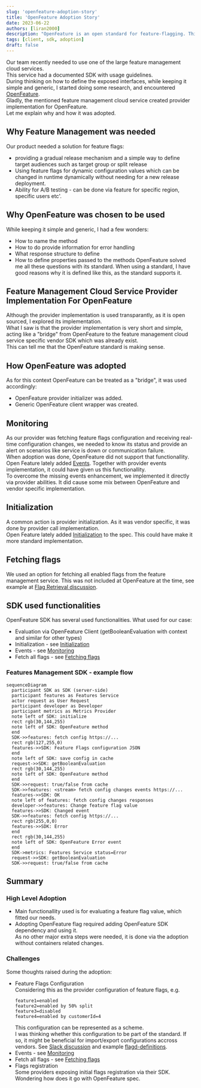 ```yaml
---
slug: 'openfeature-adoption-story'
title: 'OpenFeature Adoption Story'
date: 2023-06-22
authors: [liran2000]
description: "OpenFeature is an open standard for feature-flagging. This is an adoption story."
tags: [client, sdk, adoption]
draft: false
---
```


Our team recently needed to use one of the large feature management cloud services.  
This service had a documented SDK with usage guidelines.  
During thinking on how to define the exposed interfaces, while keeping it simple and generic, I started doing some research, and encountered [OpenFeature](https://openfeature.dev).  
Gladly, the mentioned feature management cloud service created provider implementation for OpenFeature.  
Let me explain why and how it was adopted.

<!--truncate-->

## Why Feature Management was needed

Our product needed a solution for feature flags:
* providing a gradual release mechanism and a simple way to define target audiences such as target group or split release
* Using feature flags for dynamic configuration values which can be changed in runtime dynamically without needing for a new release deployment.
* Ability for A/B testing - can be done via feature for specific region, specific users etc'.

## Why OpenFeature was chosen to be used

While keeping it simple and generic, I had a few wonders:
* How to name the method
* How to do provide information for error handling
* What response structure to define
* How to define properties passed to the methods
OpenFeature solved me all these questions with its standard. When using a standard, I have good reasons why it is defined like this, as the standard supports it.

## Feature Management Cloud Service Provider Implementation For OpenFeature
Although the provider implementation is used transparantly, as it is open sourced, I explored its implementation.  
What I saw is that the provider implementation is very short and simple, acting like a "bridge" from OpenFeature to the feature management cloud service specific vendor SDK which was already exist.  
This can tell me that the OpenFeature standard is making sense.

## How OpenFeature was adopted
As for this context OpenFeature can be treated as a "bridge", it was used accordingly:
* OpenFeature provider initializer was added.
* Generic OpenFeature client wrapper was created.

## Monitoring
As our provider was fetching feature flags configuration and receiving real-time configuration changes, we needed to know its status and provide an alert on scenarios like service is down or communication failure.  
When adoption was done, OpenFeature did not support that functionallity.  
Open Feature lately added [Events](https://github.com/open-feature/spec/blob/main/specification/sections/05-events.md#5-events). Together with provider events implementation, it could have given us this functionallity.  
To overcome the missing events enhancement, we implemented it directly via provider abilities. It did cause some mix between OpenFeature and vendor specific implementation.

## Initialization
A common action is provider initialization. As it was vendor specific, it was done by provider call implementation.  
Open Feature lately added [Initialization](https://github.com/open-feature/spec/blob/main/specification/sections/02-providers.md#24-initialization) to the spec. This could have make it more standard implementation.

## Fetching flags
We used an option for fetching all enabled flags from the feature management service. This was not included at OpenFeature at the time, see example at [Flag Retrieval discussion](https://github.com/open-feature/ofep/issues/13#issuecomment-1337889563).

## SDK used functionalities
OpenFeature SDK has several used functionalities. What used for our case:
* Evaluation via OpenFeature Client (getBooleanEvaluation with context and similar for other types)
* Initialization - see [Initialization](#initialization)
* Events - see [Monitoring](#monitoring)
* Fetch all flags - see [Fetching flags](#fetching-flags)

###  Features Management SDK - example flow

```mermaid
sequenceDiagram
  participant SDK as SDK (server-side)
  participant features as Features Service
  actor request as User Request
  participant developer as Developer
  participant metrics as Metrics Provider
  note left of SDK: initialize
  rect rgb(30,144,255)
  note left of SDK: OpenFeature method
  end
  SDK->>features: fetch config https://...
  rect rgb(127,255,0)
  features->>SDK: Feature Flags configuration JSON
  end
  note left of SDK: save config in cache
  request->>SDK: getBooleanEvaluation
  rect rgb(30,144,255)
  note left of SDK: OpenFeature method
  end
  SDK->>request: true/false from cache
  SDK->>features: <stream> fetch config changes events https://...
  features->>SDK: OK
  note left of features: fetch config changes responses
  developer->>features: Change feature flag value
  features->>SDK: Changed event
  SDK->>features: fetch config https://...
  rect rgb(255,0,0)
  features->>SDK: Error
  end
  rect rgb(30,144,255)
  note left of SDK: OpenFeature Error event
  end
  SDK->metrics: Features Service status=Error
  request->>SDK: getBooleanEvaluation
  SDK->>request: true/false from cache
```

## Summary

### High Level Adoption
* Main functionallity used is for evaluating a feature flag value, which fitted our needs.
* Adopting OpenFeature flag required adding OpenFeature SDK dependency and using it.  
  As no other major extra steps were needed, it is done via the adoption without containers related changes.

### Challenges
Some thoughts raised during the adoption:
* Feature Flags Configuration  
  Considering this as the provider configuration of feature flags, e.g.  
  ```
  feature1=enabled
  feature2=enabled by 50% split
  feature3=disabled
  feature4=enabled by customerId=4
  ```  
  This configuration can be represented as a scheme.  
  I was thinking whether this configuration to be part of the standard. If so, it might be beneficial for import/export configurations accross vendors.
  See [Slack discussion](https://cloud-native.slack.com/archives/C0344AANLA1/p1684776996586969?thread_ts=1684774617.486109&cid=C0344AANLA1) and example [flagd-definitions](https://github.com/open-feature/schemas/blob/main/json/flagd-definitions.json).
* Events - see [Monitoring](#monitoring)
* Fetch all flags - see [Fetching flags](#fetching-flags)
* Flags registration  
  Some providers exposing initial flags registration via their SDK. Wondering how does it go with OpenFeature spec.

